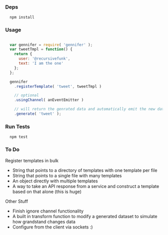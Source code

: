 ### Deps
```
  npm install
```

### Usage
```javascript

  var gennifer = require( 'gennifer' );
  var tweetTmpl = function() {
    return {
      user: '@recursivefunk',
      text: 'I am the one'
    };
  };

  gennifer
    .registerTemplate( 'tweet', tweetTmpl )

    // optional
    .usingChannel( anEventEmitter )

    // will return the genrated data and automatically emit the new data
    .generate( 'tweet' );

```

### Run Tests
```
  npm test
```

### To Do
Register templates in bulk
  - String that points to a directory of templates with one template per file
  - String that points to a single file with many templates
  - An object directly with multiple templates
  - A way to take an API response from a service and construct a template based
    on that alone (this is huge)

Other Stuff
  - Finish ignore channel functionality
  - A built in transform function to modify a generated dataset to simulate
    how grandstand changes data
  - Configure from the client via sockets :)